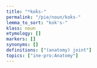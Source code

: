 ```yaml
---
title: "*koḱs-"
permalink: "/pie/noun/koḱs-"
lemma_to_sort: "kok's-"
klass: noun
etymology: []
markers: []
synonyms: []
definitions: ["(anatomy) joint"]
topics: ["ine-pro:Anatomy"]
---
```

